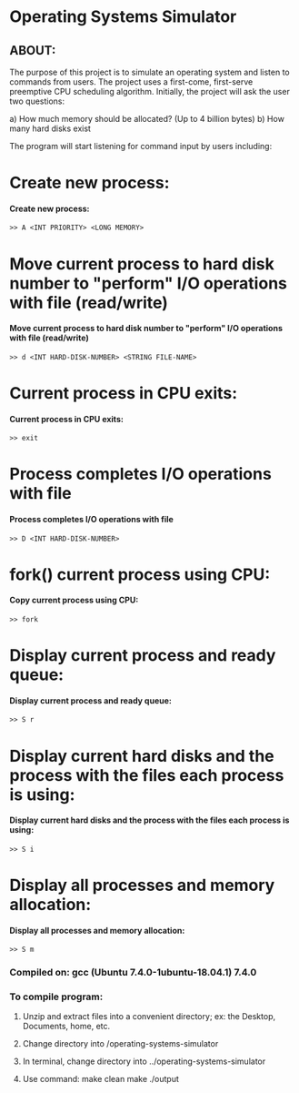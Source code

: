 # Operating Systems Simulator


## ABOUT:
The purpose of this project is to simulate an operating system and listen to commands from users. The project uses a first-come, first-serve preemptive CPU scheduling algorithm. Initially, the project will ask the user two questions:

a) How much memory should be allocated? (Up to 4 billion bytes)
b) How many hard disks exist

The program will start listening for command input by users including:

Create new process: 
=======
#### Create new process: 
```
>> A <INT PRIORITY> <LONG MEMORY>
```

Move current process to hard disk number to "perform" I/O operations with file (read/write)
=======
#### Move current process to hard disk number to "perform" I/O operations with file (read/write)
```
>> d <INT HARD-DISK-NUMBER> <STRING FILE-NAME>
```

Current process in CPU exits: 
=======
#### Current process in CPU exits: 
```
>> exit
```

Process completes I/O operations with file
=======
#### Process completes I/O operations with file
```
>> D <INT HARD-DISK-NUMBER>
```

fork() current process using CPU: 
=======
#### Copy current process using CPU: 
```
>> fork
```

Display current process and ready queue: 
=======
#### Display current process and ready queue: 
```
>> S r 
```

Display current hard disks and the process with the files each process is using: 
=======
#### Display current hard disks and the process with the files each process is using: 
```
>> S i
```

Display all processes and memory allocation:
=======
#### Display all processes and memory allocation:

```
>> S m
```


### Compiled on: gcc (Ubuntu 7.4.0-1ubuntu-18.04.1) 7.4.0

### To compile program:

1) Unzip and extract files into a convenient directory; ex: the Desktop, Documents, home, etc.

2) Change directory into /operating-systems-simulator

3) In terminal, change directory into ../operating-systems-simulator

4) Use command:
	make clean
	make
	./output
